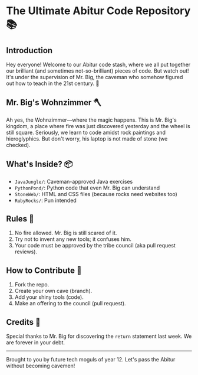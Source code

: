 # The Ultimate Abitur Code Repository 📚

## Introduction
Hey everyone! Welcome to our Abitur code stash, where we all put together our brilliant (and sometimes not-so-brilliant) pieces of code. But watch out! It's under the supervision of Mr. Big, the caveman who somehow figured out how to teach in the 21st century. 🦖

## Mr. Big's Wohnzimmer 🪓
Ah yes, the Wohnzimmer—where the magic happens. This is Mr. Big's kingdom, a place where fire was just discovered yesterday and the wheel is still square. Seriously, we learn to code amidst rock paintings and hieroglyphics. But don't worry, his laptop is not made of stone (we checked).

## What's Inside? 📦
- `JavaJungle/`: Caveman-approved Java exercises
- `PythonPond/`: Python code that even Mr. Big can understand
- `StoneWeb/`: HTML and CSS files (because rocks need websites too)
- `RubyRocks/`: Pun intended

## Rules 📜
1. No fire allowed. Mr. Big is still scared of it.
2. Try not to invent any new tools; it confuses him.
3. Your code must be approved by the tribe council (aka pull request reviews).

## How to Contribute 🤝
1. Fork the repo.
2. Create your own cave (branch).
3. Add your shiny tools (code).
4. Make an offering to the council (pull request).

## Credits 👏
Special thanks to Mr. Big for discovering the `return` statement last week. We are forever in your debt.

---
Brought to you by future tech moguls of year 12. Let's pass the Abitur without becoming cavemen!